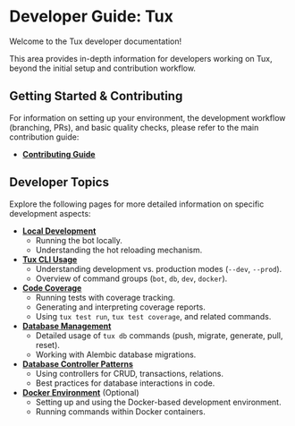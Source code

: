 # Developer Guide: Tux

Welcome to the Tux developer documentation!

This area provides in-depth information for developers working on Tux, beyond the initial setup and contribution workflow.

## Getting Started & Contributing

For information on setting up your environment, the development workflow (branching, PRs), and basic quality checks, please refer to the main contribution guide:

* [**Contributing Guide**](./.github/CONTRIBUTING.md)

## Developer Topics

Explore the following pages for more detailed information on specific development aspects:

* **[Local Development](./docs/content/dev/local_development.md)**
  * Running the bot locally.
  * Understanding the hot reloading mechanism.
* **[Tux CLI Usage](./docs/content/dev/cli/index.md)**
  * Understanding development vs. production modes (`--dev`, `--prod`).
  * Overview of command groups (`bot`, `db`, `dev`, `docker`).
* **[Code Coverage](./docs/content/dev/coverage.md)**
  * Running tests with coverage tracking.
  * Generating and interpreting coverage reports.
  * Using `tux test run`, `tux test coverage`, and related commands.
* **[Database Management](./docs/content/dev/database.md)**
  * Detailed usage of `tux db` commands (push, migrate, generate, pull, reset).
  * Working with Alembic database migrations.
* **[Database Controller Patterns](./docs/content/dev/database_patterns.md)**
  * Using controllers for CRUD, transactions, relations.
  * Best practices for database interactions in code.
* **[Docker Environment](./docs/content/dev/docker_development.md)** (Optional)
  * Setting up and using the Docker-based development environment.
  * Running commands within Docker containers.
